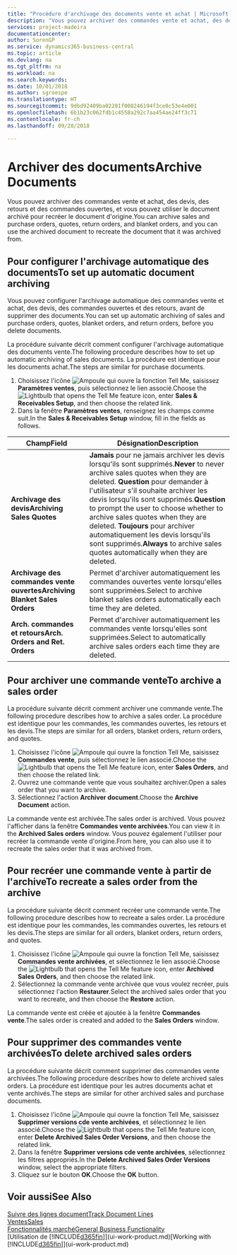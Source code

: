 ```yaml
---
title: "Procédure d'archivage des documents vente et achat | Microsoft Docs"
description: "Vous pouvez archiver des commandes vente et achat, des devis, des retours et des commandes ouvertes, et vous pouvez utiliser le document archivé pour recréer le document d'origine."
services: project-madeira
documentationcenter: 
author: SorenGP
ms.service: dynamics365-business-central
ms.topic: article
ms.devlang: na
ms.tgt_pltfrm: na
ms.workload: na
ms.search.keywords: 
ms.date: 10/01/2018
ms.author: sgroespe
ms.translationtype: HT
ms.sourcegitcommit: 9dbd92409ba02281f008246194f3ce0c53e4e001
ms.openlocfilehash: 6b1b23c062fdb1c4558a292c7aa454ae24ff3c71
ms.contentlocale: fr-ch
ms.lasthandoff: 09/28/2018

---
```

# <a name="archive-documents"></a><span data-ttu-id="50ca1-103">Archiver des documents</span><span class="sxs-lookup"><span data-stu-id="50ca1-103">Archive Documents</span></span>
<span data-ttu-id="50ca1-104">Vous pouvez archiver des commandes vente et achat, des devis, des retours et des commandes ouvertes, et vous pouvez utiliser le document archivé pour recréer le document d'origine.</span><span class="sxs-lookup"><span data-stu-id="50ca1-104">You can archive sales and purchase orders, quotes, return orders, and blanket orders, and you can use the archived document to recreate the document that it was archived from.</span></span>

## <a name="to-set-up-automatic-document-archiving"></a><span data-ttu-id="50ca1-105">Pour configurer l'archivage automatique des documents</span><span class="sxs-lookup"><span data-stu-id="50ca1-105">To set up automatic document archiving</span></span>  
<span data-ttu-id="50ca1-106">Vous pouvez configurer l'archivage automatique des commandes vente et achat, des devis, des commandes ouvertes et des retours, avant de supprimer des documents.</span><span class="sxs-lookup"><span data-stu-id="50ca1-106">You can set up automatic archiving of sales and purchase orders, quotes, blanket orders, and return orders, before you delete documents.</span></span>

<span data-ttu-id="50ca1-107">La procédure suivante décrit comment configurer l'archivage automatique des documents vente.</span><span class="sxs-lookup"><span data-stu-id="50ca1-107">The following procedure describes how to set up automatic archiving of sales documents.</span></span> <span data-ttu-id="50ca1-108">La procédure est identique pour les documents achat.</span><span class="sxs-lookup"><span data-stu-id="50ca1-108">The steps are similar for purchase documents.</span></span>
1.  <span data-ttu-id="50ca1-109">Choisissez l'icône ![Ampoule qui ouvre la fonction Tell Me](media/ui-search/search_small.png "Dites-moi ce que vous voulez faire"), saisissez **Paramètres ventes**, puis sélectionnez le lien associé.</span><span class="sxs-lookup"><span data-stu-id="50ca1-109">Choose the ![Lightbulb that opens the Tell Me feature](media/ui-search/search_small.png "Tell me what you want to do") icon, enter **Sales & Receivables Setup**, and then choose the related link.</span></span>
2. <span data-ttu-id="50ca1-110">Dans la fenêtre **Paramètres ventes**, renseignez les champs comme suit.</span><span class="sxs-lookup"><span data-stu-id="50ca1-110">In the **Sales & Receivables Setup** window, fill in the fields as follows.</span></span>

|<span data-ttu-id="50ca1-111">Champ</span><span class="sxs-lookup"><span data-stu-id="50ca1-111">Field</span></span>|<span data-ttu-id="50ca1-112">Désignation</span><span class="sxs-lookup"><span data-stu-id="50ca1-112">Description</span></span>|
|-----|-----------|
|<span data-ttu-id="50ca1-113">**Archivage des devis**</span><span class="sxs-lookup"><span data-stu-id="50ca1-113">**Archiving Sales Quotes**</span></span>|<span data-ttu-id="50ca1-114">**Jamais** pour ne jamais archiver les devis lorsqu'ils sont supprimés.</span><span class="sxs-lookup"><span data-stu-id="50ca1-114">**Never** to never archive sales quotes when they are deleted.</span></span> <span data-ttu-id="50ca1-115">**Question** pour demander à l'utilisateur s'il souhaite archiver les devis lorsqu'ils sont supprimés.</span><span class="sxs-lookup"><span data-stu-id="50ca1-115">**Question** to prompt the user to choose whether to archive sales quotes when they are deleted.</span></span> <span data-ttu-id="50ca1-116">**Toujours** pour archiver automatiquement les devis lorsqu'ils sont supprimés.</span><span class="sxs-lookup"><span data-stu-id="50ca1-116">**Always** to archive sales quotes automatically when they are deleted.</span></span>|
|<span data-ttu-id="50ca1-117">**Archivage des commandes vente ouvertes**</span><span class="sxs-lookup"><span data-stu-id="50ca1-117">**Archiving Blanket Sales Orders**</span></span>|<span data-ttu-id="50ca1-118">Permet d'archiver automatiquement les commandes ouvertes vente lorsqu'elles sont supprimées.</span><span class="sxs-lookup"><span data-stu-id="50ca1-118">Select to archive blanket sales orders automatically each time they are deleted.</span></span>|
|<span data-ttu-id="50ca1-119">**Arch. commandes et retours**</span><span class="sxs-lookup"><span data-stu-id="50ca1-119">**Arch. Orders and Ret. Orders**</span></span>|<span data-ttu-id="50ca1-120">Permet d'archiver automatiquement les commandes vente lorsqu'elles sont supprimées.</span><span class="sxs-lookup"><span data-stu-id="50ca1-120">Select to automatically archive sales orders each time they are deleted.</span></span>|

## <a name="to-archive-a-sales-order"></a><span data-ttu-id="50ca1-121">Pour archiver une commande vente</span><span class="sxs-lookup"><span data-stu-id="50ca1-121">To archive a sales order</span></span>
<span data-ttu-id="50ca1-122">La procédure suivante décrit comment archiver une commande vente.</span><span class="sxs-lookup"><span data-stu-id="50ca1-122">The following procedure describes how to archive a sales order.</span></span> <span data-ttu-id="50ca1-123">La procédure est identique pour les commandes, les commandes ouvertes, les retours et les devis.</span><span class="sxs-lookup"><span data-stu-id="50ca1-123">The steps are similar for all orders, blanket orders, return orders, and quotes.</span></span>

1.  <span data-ttu-id="50ca1-124">Choisissez l'icône ![Ampoule qui ouvre la fonction Tell Me](media/ui-search/search_small.png "Dites-moi ce que vous voulez faire"), saisissez **Commandes vente**, puis sélectionnez le lien associé.</span><span class="sxs-lookup"><span data-stu-id="50ca1-124">Choose the ![Lightbulb that opens the Tell Me feature](media/ui-search/search_small.png "Tell me what you want to do") icon, enter **Sales Orders**, and then choose the related link.</span></span>  
2.  <span data-ttu-id="50ca1-125">Ouvrez une commande vente que vous souhaitez archiver.</span><span class="sxs-lookup"><span data-stu-id="50ca1-125">Open a sales order that you want to archive.</span></span>  
3.  <span data-ttu-id="50ca1-126">Sélectionnez l'action **Archiver document**.</span><span class="sxs-lookup"><span data-stu-id="50ca1-126">Choose the **Archive Document** action.</span></span>

<span data-ttu-id="50ca1-127">La commande vente est archivée.</span><span class="sxs-lookup"><span data-stu-id="50ca1-127">The sales order is archived.</span></span> <span data-ttu-id="50ca1-128">Vous pouvez l'afficher dans la fenêtre **Commandes vente archivées**.</span><span class="sxs-lookup"><span data-stu-id="50ca1-128">You can view it in the **Archived Sales orders** window.</span></span> <span data-ttu-id="50ca1-129">Vous pouvez également l'utiliser pour recréer la commande vente d'origine.</span><span class="sxs-lookup"><span data-stu-id="50ca1-129">From here, you can also use it to recreate the sales order that it was archived from.</span></span>

## <a name="to-recreate-a-sales-order-from-the-archive"></a><span data-ttu-id="50ca1-130">Pour recréer une commande vente à partir de l'archive</span><span class="sxs-lookup"><span data-stu-id="50ca1-130">To recreate a sales order from the archive</span></span>
<span data-ttu-id="50ca1-131">La procédure suivante décrit comment recréer une commande vente.</span><span class="sxs-lookup"><span data-stu-id="50ca1-131">The following procedure describes how to recreate a sales order.</span></span> <span data-ttu-id="50ca1-132">La procédure est identique pour les commandes, les commandes ouvertes, les retours et les devis.</span><span class="sxs-lookup"><span data-stu-id="50ca1-132">The steps are similar for all orders, blanket orders, return orders, and quotes.</span></span>

1.  <span data-ttu-id="50ca1-133">Choisissez l'icône ![Ampoule qui ouvre la fonction Tell Me](media/ui-search/search_small.png "Dites-moi ce que vous voulez faire"), saisissez **Commandes vente archivées**, et sélectionnez le lien associé.</span><span class="sxs-lookup"><span data-stu-id="50ca1-133">Choose the ![Lightbulb that opens the Tell Me feature](media/ui-search/search_small.png "Tell me what you want to do") icon, enter **Archived Sales Orders**, and then choose the related link.</span></span>
2.  <span data-ttu-id="50ca1-134">Sélectionnez la commande vente archivée que vous voulez recréer, puis sélectionnez l'action **Restaurer**.</span><span class="sxs-lookup"><span data-stu-id="50ca1-134">Select the archived sales order that you want to recreate, and then choose the **Restore** action.</span></span>  

<span data-ttu-id="50ca1-135">La commande vente est créée et ajoutée à la fenêtre **Commandes vente**.</span><span class="sxs-lookup"><span data-stu-id="50ca1-135">The sales order is created and added to the **Sales Orders** window.</span></span>

## <a name="to-delete-archived-sales-orders"></a><span data-ttu-id="50ca1-136">Pour supprimer des commandes vente archivées</span><span class="sxs-lookup"><span data-stu-id="50ca1-136">To delete archived sales orders</span></span>
<span data-ttu-id="50ca1-137">La procédure suivante décrit comment supprimer des commandes vente archivées.</span><span class="sxs-lookup"><span data-stu-id="50ca1-137">The following procedure describes how to delete archived sales orders.</span></span> <span data-ttu-id="50ca1-138">La procédure est identique pour les autres documents achat et vente archivés.</span><span class="sxs-lookup"><span data-stu-id="50ca1-138">The steps are similar for other archived sales and purchase documents.</span></span>

1.  <span data-ttu-id="50ca1-139">Choisissez l'icône ![Ampoule qui ouvre la fonction Tell Me](media/ui-search/search_small.png "Dites-moi ce que vous voulez faire"), saisissez **Supprimer versions cde vente archivées**, et sélectionnez le lien associé.</span><span class="sxs-lookup"><span data-stu-id="50ca1-139">Choose the ![Lightbulb that opens the Tell Me feature](media/ui-search/search_small.png "Tell me what you want to do") icon, enter **Delete Archived Sales Order Versions**, and then choose the related link.</span></span>  
2.  <span data-ttu-id="50ca1-140">Dans la fenêtre **Supprimer versions cde vente archivées**, sélectionnez les filtres appropriés.</span><span class="sxs-lookup"><span data-stu-id="50ca1-140">In the **Delete Archived Sales Order Versions** window, select the appropriate filters.</span></span>  
3.  <span data-ttu-id="50ca1-141">Cliquez sur le bouton **OK**.</span><span class="sxs-lookup"><span data-stu-id="50ca1-141">Choose the **OK** button.</span></span>

## <a name="see-also"></a><span data-ttu-id="50ca1-142">Voir aussi</span><span class="sxs-lookup"><span data-stu-id="50ca1-142">See Also</span></span>
[<span data-ttu-id="50ca1-143">Suivre des lignes document</span><span class="sxs-lookup"><span data-stu-id="50ca1-143">Track Document Lines</span></span>](across-how-to-track-document-lines.md)  
[<span data-ttu-id="50ca1-144">Ventes</span><span class="sxs-lookup"><span data-stu-id="50ca1-144">Sales</span></span>](sales-manage-sales.md)  
[<span data-ttu-id="50ca1-145">Fonctionnalités marché</span><span class="sxs-lookup"><span data-stu-id="50ca1-145">General Business Functionality</span></span>](ui-across-business-areas.md)  
<span data-ttu-id="50ca1-146">[Utilisation de [!INCLUDE[d365fin](includes/d365fin_md.md)]](ui-work-product.md)</span><span class="sxs-lookup"><span data-stu-id="50ca1-146">[Working with [!INCLUDE[d365fin](includes/d365fin_md.md)]](ui-work-product.md)</span></span>

